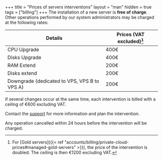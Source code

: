 +++
title = "Prices of servers interventions"
layout = "man"
hidden = true
tags = ["billing"]
+++
The installation of a new server is **free of charge**. Other operations performed by our system administrators may be charged at the following rates:

| Details                                      | Prices (VAT excluded)[^1] |
| -------------------------------------------- | ------------------------- |
| CPU Upgrade                                  | 400€                      |
| Disks Upgrade                                | 400€                      |
| RAM Extend                                   | 200€                      |
| Disks extend                                 | 200€                      |
| Downgrade (dedicated to VPS, VPS B to VPS A) | 200€                      |

If several changes occur at the same time, each intervention is billed with a ceiling of €600 excluding VAT.

Contact the [support](https://admin.alwaysdata.com/support/add/) for more information and plan the intervention.

Any operation cancelled within 24 hours before the intervention will be charged.

[^1]: For [Gold servers]({{< ref "accounts/billing/private-cloud-prices#managed-gold-servers" >}}), the price of the intervention is doubled. The ceiling is then €1200 excluding VAT.
